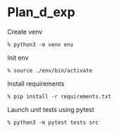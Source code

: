 # Plan_d_exp

Create venv
```
% python3 -m venv env
```

Init env
```
% source ./env/bin/activate
```

Install requirements
```
% pip install -r requirements.txt
```

Launch unit tests using pytest
```
% python3 -m pytest tests src
```
